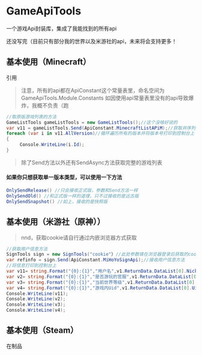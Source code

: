 # GameApiTools

 一个游戏Api封装库，集成了我能找到的所有api
 
 还没写完（目前只有部分我的世界以及米游社的api，未来将会支持更多！
 
 ## 基本使用（Minecraft）
 引用
 > 注意，所有的api都在ApiConstant这个常量表里，命名空间为GameApiTools.Module.Constants
 > 如因使用api常量表里没有的api导致爆炸，我概不负责（跑
``` c#
//取原版游戏列表的方法
GameListTools gameListTools = new GameListTools();//这个没啥好说的
var v11 = gameListTools.Send(ApiConstant.MinecraftListAPiM);//获取并序列化游戏列表
foreach (var i in v11.AllVersion)//循环遍历所有的版本并将版本号打印到控制台上
{
     Console.WriteLine(i.Id);
}
```
> 除了Send方法以外还有SendAsync方法获取完整的游戏列表
#### 如果你只想获取单一版本类型，可以使用一下方法
``` c#
OnlySendRelease() //只会接收正式版，参数和Send方法一样
OnlySendOld() //和正式版一样的道理，只不过接收的是远古版
OnlySendSnapshot() //如上，接收的是快照版
``` 

## 基本使用（米游社（原神））
> nnd，获取cookie请自行通过内嵌浏览器方式获取
 ``` c#
 //获取用户信息方法
 SignTools sign = new SignTools("cookie"）//此处参数填在浏览器登录后获取的cookie
 var refinfo = sign.Send(ApiConstant.MiHoYoSignApi);//接收用户信息方法
 //将信息打印到控制台上
 var v11= string.Format("{0}:{1}","用户名",v1.ReturnData.DataList[0].Nickname);
 var v2= string.Format("{0}:{1}","是否游玩的官服",v1.ReturnData.DataList[0].Isofficial);
 var v3= string.Format("{0}:{1}","当前世界等级",v1.ReturnData.DataList[0].Level);
 var v4= string.Format("{0}:{1}","游戏内Uid",v1.ReturnData.DataList[0].Uid);
 Console.WriteLine(v11);
 Console.WriteLine(v2);
 Console.WriteLine(v3);
 Console.WriteLine(v4);
 ``` 

## 基本使用（Steam）
在制品
